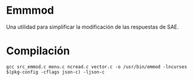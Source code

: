 # Emmmod

Una utilidad para simplificar la modificación de las respuestas de SAE.

# Compilación

```
gcc src_emmod.c menu.c ncread.c vector.c -o /usr/bin/emmod -lncurses $(pkg-config -cflags json-c) -ljson-c
```
